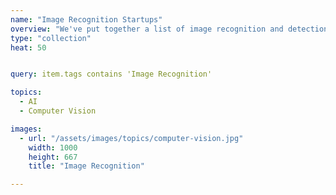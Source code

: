 ```yaml
---
name: "Image Recognition Startups"
overview: "We've put together a list of image recognition and detection startups in the market."
type: "collection"
heat: 50


query: item.tags contains 'Image Recognition'

topics:
  - AI
  - Computer Vision

images:
  - url: "/assets/images/topics/computer-vision.jpg"
    width: 1000
    height: 667
    title: "Image Recognition"

---
```


